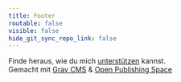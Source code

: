 ```yaml
---
title: Footer
routable: false
visible: false
hide_git_sync_repo_link: false
---
```


Finde heraus, wie du mich [unterstützen](https://timbuening.de/de/support) kannst.  
Gemacht mit [Grav CMS](http://getgrav.org) & [Open Publishing Space](http://learn.hibbittsdesign.org/openpublishingspace)

<!-- Matomo -->
<script type="text/javascript">
  var _paq = window._paq = window._paq || [];
  /* tracker methods like "setCustomDimension" should be called before "trackPageView" */
  _paq.push(["setDocumentTitle", document.domain + "/" + document.title]);
  _paq.push(["setCookieDomain", "*.timbuening.de"]);
  _paq.push(["setDomains", ["*.timbuening.de"]]);
  _paq.push(['trackPageView']);
  _paq.push(['enableLinkTracking']);
  (function() {
    var u="https://matomo.timbuening.de/";
    _paq.push(['setTrackerUrl', u+'matomo.php']);
    _paq.push(['setSiteId', '2']);
    var d=document, g=d.createElement('script'), s=d.getElementsByTagName('script')[0];
    g.type='text/javascript'; g.async=true; g.src=u+'matomo.js'; s.parentNode.insertBefore(g,s);
  })();
</script>
<noscript><p><img src="https://matomo.timbuening.de/matomo.php?idsite=2&amp;rec=1" style="border:0;" alt="" /></p></noscript>
<!-- End Matomo Code -->

